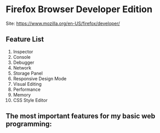 # Firefox Browser Developer Edition

Site: https://www.mozilla.org/en-US/firefox/developer/

## Feature List
1. Inspector
2. Console
3. Debugger
4. Network
5. Storage Panel
6. Responsive Design Mode
7. Visual Editing
8. Performance
9. Memory
10. CSS Style Editor

The most important features for my basic web programming:
-